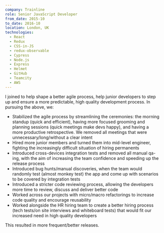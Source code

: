 ```yaml
---
company: Trainline
role: Senior JavaScript Developer
from_date: 2015-10
to_date: 2016-10
location: London, UK
technologies:
  - React
  - Redux
  - CSS-in-JS
  - redux-observable
  - Cypress
  - Node.js
  - Express
  - Helmet
  - GitHub
  - Teamcity
  - AWS
---
```


I joined to help shape a better agile process, help junior developers to step up and ensure a more predictable, high quality development process. In pursuing the above, we:

- Stabilized the agile process by streamlining the ceremonies: the morning standup (quick and efficient), having more focused grooming and planning sessions (quick meetings make devs happy), and having a more productive retrospective. We removed all meetings that were unnecessary/long/without a clear intent
- Hired more junior members and turned them into mid-level engineer, fighting the increasingly difficult situation of hiring permanents
- Introduced cross-devices integration tests and removed all manual qa-ing, with the aim of increasing the team confidence and speeding up the release process
- Introduced bug hunts/manual discoveries, when the team would randomly test (almost monkey test) the app and come up with scenarios to be covered by integration tests
- Introduced a stricter code reviewing process, allowing the developers more time to review, discuss and deliver better code
- Worked across our projects with micro/macro refactorings to increase code quality and encourage reusability
- Worked alongside the HR hiring team to create a better hiring process (tech tests/on site interviews and whiteboard tests) that would fit our increased need in high quality developers

This resulted in more frequent/better releases.
